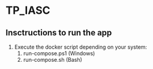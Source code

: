 # TP_IASC

## Insctructions to run the app

1. Execute the docker script depending on your system:
   1. run-compose.ps1 (Windows)
   2. run-compose.sh (Bash)

